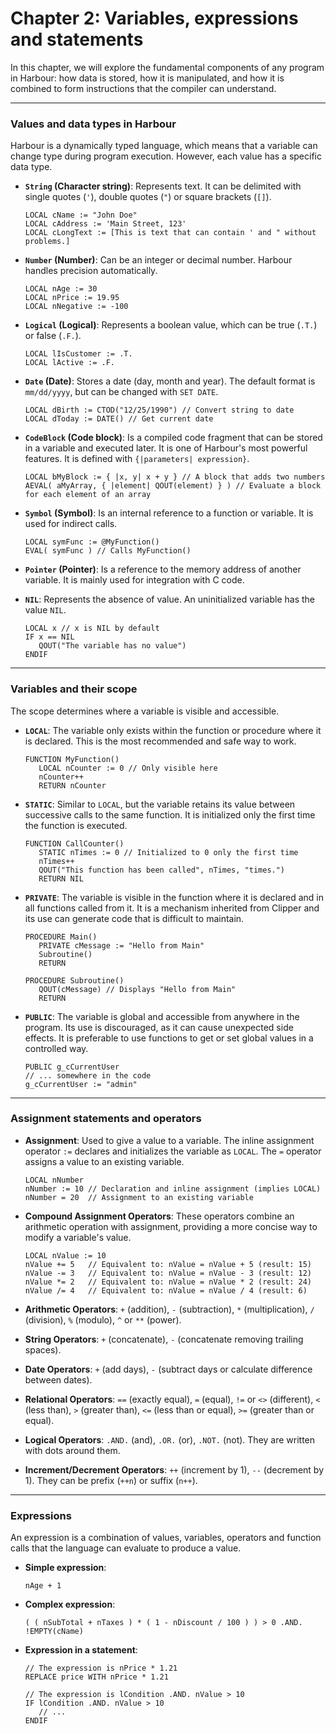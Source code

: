 # Chapter 2: Variables, expressions and statements

In this chapter, we will explore the fundamental components of any program in Harbour: how data is stored, how it is manipulated, and how it is combined to form instructions that the compiler can understand.

---

### Values and data types in Harbour

Harbour is a dynamically typed language, which means that a variable can change type during program execution. However, each value has a specific data type.

*   **`String` (Character string)**: Represents text. It can be delimited with single quotes (`'`), double quotes (`"`) or square brackets (`[]`).
    ```harbour
    LOCAL cName := "John Doe"
    LOCAL cAddress := 'Main Street, 123'
    LOCAL cLongText := [This is text that can contain ' and " without problems.]
    ```

*   **`Number` (Number)**: Can be an integer or decimal number. Harbour handles precision automatically.
    ```harbour
    LOCAL nAge := 30
    LOCAL nPrice := 19.95
    LOCAL nNegative := -100
    ```

*   **`Logical` (Logical)**: Represents a boolean value, which can be true (`.T.`) or false (`.F.`).
    ```harbour
    LOCAL lIsCustomer := .T.
    LOCAL lActive := .F.
    ```

*   **`Date` (Date)**: Stores a date (day, month and year). The default format is `mm/dd/yyyy`, but can be changed with `SET DATE`.
    ```harbour
    LOCAL dBirth := CTOD("12/25/1990") // Convert string to date
    LOCAL dToday := DATE() // Get current date
    ```

*   **`CodeBlock` (Code block)**: Is a compiled code fragment that can be stored in a variable and executed later. It is one of Harbour's most powerful features. It is defined with `{|parameters| expression}`.
    ```harbour
    LOCAL bMyBlock := { |x, y| x + y } // A block that adds two numbers
    AEVAL( aMyArray, { |element| QOUT(element) } ) // Evaluate a block for each element of an array
    ```

*   **`Symbol` (Symbol)**: Is an internal reference to a function or variable. It is used for indirect calls.
    ```harbour
    LOCAL symFunc := @MyFunction()
    EVAL( symFunc ) // Calls MyFunction()
    ```

*   **`Pointer` (Pointer)**: Is a reference to the memory address of another variable. It is mainly used for integration with C code.

*   **`NIL`**: Represents the absence of value. An uninitialized variable has the value `NIL`.
    ```harbour
    LOCAL x // x is NIL by default
    IF x == NIL
       QOUT("The variable has no value")
    ENDIF
    ```
---

### Variables and their scope

The scope determines where a variable is visible and accessible.

*   **`LOCAL`**: The variable only exists within the function or procedure where it is declared. This is the most recommended and safe way to work.
    ```harbour
    FUNCTION MyFunction()
       LOCAL nCounter := 0 // Only visible here
       nCounter++
       RETURN nCounter
    ```

*   **`STATIC`**: Similar to `LOCAL`, but the variable retains its value between successive calls to the same function. It is initialized only the first time the function is executed.
    ```harbour
    FUNCTION CallCounter()
       STATIC nTimes := 0 // Initialized to 0 only the first time
       nTimes++
       QOUT("This function has been called", nTimes, "times.")
       RETURN NIL
    ```

*   **`PRIVATE`**: The variable is visible in the function where it is declared and in all functions called from it. It is a mechanism inherited from Clipper and its use can generate code that is difficult to maintain.
    ```harbour
    PROCEDURE Main()
       PRIVATE cMessage := "Hello from Main"
       Subroutine()
       RETURN

    PROCEDURE Subroutine()
       QOUT(cMessage) // Displays "Hello from Main"
       RETURN
    ```

*   **`PUBLIC`**: The variable is global and accessible from anywhere in the program. Its use is discouraged, as it can cause unexpected side effects. It is preferable to use functions to get or set global values in a controlled way.
    ```harbour
    PUBLIC g_cCurrentUser
    // ... somewhere in the code
    g_cCurrentUser := "admin"
    ```

---

### Assignment statements and operators

*   **Assignment**: Used to give a value to a variable. The inline assignment operator `:=` declares and initializes the variable as `LOCAL`. The `=` operator assigns a value to an existing variable.
    ```harbour
    LOCAL nNumber
    nNumber := 10 // Declaration and inline assignment (implies LOCAL)
    nNumber = 20  // Assignment to an existing variable
    ```

*   **Compound Assignment Operators**: These operators combine an arithmetic operation with assignment, providing a more concise way to modify a variable's value.
    ```harbour
    LOCAL nValue := 10
    nValue += 5   // Equivalent to: nValue = nValue + 5 (result: 15)
    nValue -= 3   // Equivalent to: nValue = nValue - 3 (result: 12)
    nValue *= 2   // Equivalent to: nValue = nValue * 2 (result: 24)
    nValue /= 4   // Equivalent to: nValue = nValue / 4 (result: 6)
    ```

*   **Arithmetic Operators**: `+` (addition), `-` (subtraction), `*` (multiplication), `/` (division), `%` (modulo), `^` or `**` (power).
*   **String Operators**: `+` (concatenate), `-` (concatenate removing trailing spaces).
*   **Date Operators**: `+` (add days), `-` (subtract days or calculate difference between dates).
*   **Relational Operators**: `==` (exactly equal), `=` (equal), `!=` or `<>` (different), `<` (less than), `>` (greater than), `<=` (less than or equal), `>=` (greater than or equal).
*   **Logical Operators**: `.AND.` (and), `.OR.` (or), `.NOT.` (not). They are written with dots around them.
*   **Increment/Decrement Operators**: `++` (increment by 1), `--` (decrement by 1). They can be prefix (`++n`) or suffix (`n++`).

---

### Expressions

An expression is a combination of values, variables, operators and function calls that the language can evaluate to produce a value.

*   **Simple expression**:
    ```harbour
    nAge + 1
    ```

*   **Complex expression**:
    ```harbour
    ( ( nSubTotal + nTaxes ) * ( 1 - nDiscount / 100 ) ) > 0 .AND. !EMPTY(cName)
    ```

*   **Expression in a statement**:
    ```harbour
    // The expression is nPrice * 1.21
    REPLACE price WITH nPrice * 1.21

    // The expression is lCondition .AND. nValue > 10
    IF lCondition .AND. nValue > 10
       // ...
    ENDIF
    ```